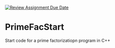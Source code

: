 [![Review Assignment Due Date](https://classroom.github.com/assets/deadline-readme-button-22041afd0340ce965d47ae6ef1cefeee28c7c493a6346c4f15d667ab976d596c.svg)](https://classroom.github.com/a/lI1mxTbj)
# PrimeFacStart
Start code for a prime factorizatiopn program in C++
